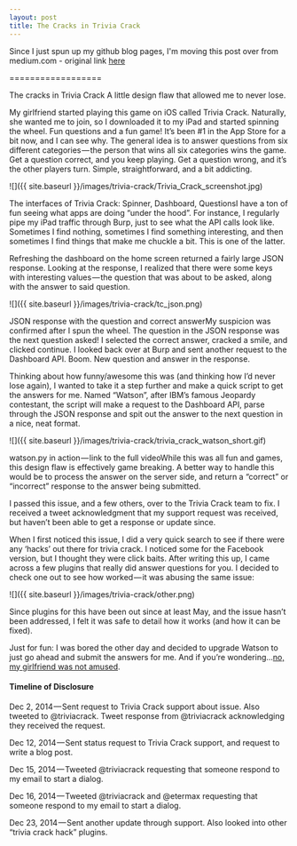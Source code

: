 ```yaml
---
layout: post
title: The Cracks in Trivia Crack
---
```


Since I just spun up my github blog pages, I'm moving this post over from
medium.com - original link [here](https://medium.com/@iamchippa/the-cracks-in-trivia-crack-3fac78b50f38)

==================

The cracks in Trivia Crack A little design flaw that allowed me to never lose.

My girlfriend started playing this game on iOS called Trivia Crack. Naturally, she wanted me to join, so I downloaded it to my iPad and started spinning the wheel. Fun questions and a fun game! It’s been #1 in the App Store for a bit now, and I can see why. The general idea is to answer questions from six different categories — the person that wins all six categories wins the game. Get a question correct, and you keep playing. Get a question wrong, and it’s the other players turn. Simple, straightforward, and a bit addicting.

![]({{ site.baseurl }}/images/trivia-crack/Trivia_Crack_screenshot.jpg)

The interfaces of Trivia Crack: Spinner, Dashboard, QuestionsI have a ton of fun seeing what apps are doing “under the hood”. For instance, I regularly pipe my iPad traffic through Burp, just to see what the API calls look like. Sometimes I find nothing, sometimes I find something interesting, and then sometimes I find things that make me chuckle a bit. This is one of the latter.

Refreshing the dashboard on the home screen returned a fairly large JSON response. Looking at the response, I realized that there were some keys with interesting values — the question that was about to be asked, along with the answer to said question.

![]({{ site.baseurl }}/images/trivia-crack/tc_json.png)

JSON response with the question and correct answerMy suspicion was confirmed after I spun the wheel. The question in the JSON response was the next question asked! I selected the correct answer, cracked a smile, and clicked continue. I looked back over at Burp and sent another request to the Dashboard API. Boom. New question and answer in the response.

Thinking about how funny/awesome this was (and thinking how I’d never lose again), I wanted to take it a step further and make a quick script to get the answers for me. Named “Watson”, after IBM’s famous Jeopardy contestant, the script will make a request to the Dashboard API, parse through the JSON response and spit out the answer to the next question in a nice, neat format.

![]({{ site.baseurl }}/images/trivia-crack/trivia_crack_watson_short.gif)

watson.py in action — link to the full videoWhile this was all fun and games, this design flaw is effectively game breaking. A better way to handle this would be to process the answer on the server side, and return a “correct” or “incorrect” response to the answer being submitted.

I passed this issue, and a few others, over to the Trivia Crack team to fix. I received a tweet acknowledgment that my support request was received, but haven’t been able to get a response or update since.

When I first noticed this issue, I did a very quick search to see if there were any ‘hacks’ out there for trivia crack. I noticed some for the Facebook version, but I thought they were click baits. After writing this up, I came across a few plugins that really did answer questions for you. I decided to check one out to see how worked — it was abusing the same issue:

![]({{ site.baseurl }}/images/trivia-crack/other.png)

Since plugins for this have been out since at least May, and the issue hasn’t been addressed, I felt it was safe to detail how it works (and how it can be fixed).

Just for fun: I was bored the other day and decided to upgrade Watson to just
go ahead and submit the answers for me. And if you’re wondering…[no, my
girlfriend was not amused](https://vimeo.com/115355438).

#### Timeline of Disclosure

Dec 2, 2014 — Sent request to Trivia Crack support about issue. Also tweeted to @triviacrack. Tweet response from @triviacrack acknowledging they received the request.

Dec 12, 2014 — Sent status request to Trivia Crack support, and request to write a blog post.

Dec 15, 2014 — Tweeted @triviacrack requesting that someone respond to my email to start a dialog.

Dec 16, 2014 — Tweeted @triviacrack and @etermax requesting that someone respond to my email to start a dialog.

Dec 23, 2014 — Sent another update through support. Also looked into other “trivia crack hack” plugins.

